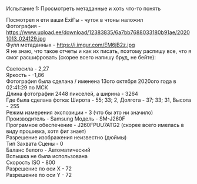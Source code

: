 Испытание 1: Просмотреть метаданные и хоть что-то понять

Посмотрел я ети ваши Exif'ы - чуток в чтоны наложил  
Фотография - https://www.upload.ee/download/12383835/6a7bb7688033180b91ae/20201013_024129.jpg  
Фулл метаданных - https://i.imgur.com/EM6jB2z.jpg  
Я не знаю, что такое отчеты и как их писать, поэтому распишу все, что я смог расшифровать (скорее всего напишу бруд, не бейте):

Светосила - 2,27  
Яркость - -1,86  
Фотография была сделана / именена 13ого октября 2020ого года в 02:41:29 по МСК  
Длина фотографии 2448 пикселей, а ширина - 3264  
Где была сделана фотка: Широта - 55; 33; 2, Долгота - 37; 33; 31, Высота - 255  
Режим измерения экспозиции - 3 (что бы это ни значило)  
Производитель - Samsung Модель - SM-J260F  
Програмное обеспечение - J260FPUU7ATG2 (скорее всего имелась в виду прошивка, хотя фиг знает)  
Разрешение изображения неизвестно (дюймы)  
Тип Захвата Сцены - 0  
Баланс белого - Автоматический  
Вспышка не была использована  
Скорость ISO - 800  
Разрешение по оси X - 72  
Разрешение по оси Y - 72
